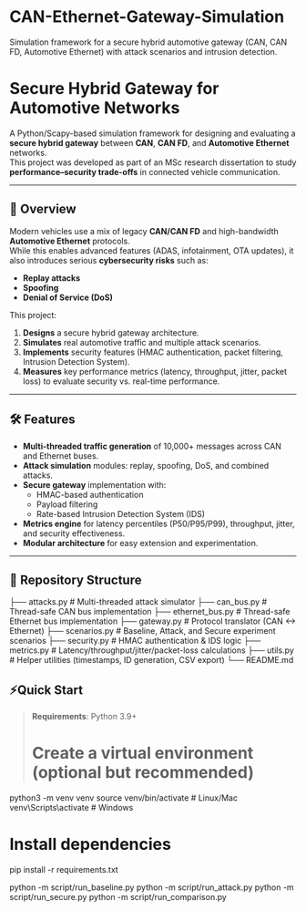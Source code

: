# CAN-Ethernet-Gateway-Simulation
Simulation framework for a secure hybrid automotive gateway (CAN, CAN FD, Automotive Ethernet) with attack scenarios and intrusion detection.
# Secure Hybrid Gateway for Automotive Networks  
A Python/Scapy-based simulation framework for designing and evaluating a **secure hybrid gateway** between **CAN**, **CAN FD**, and **Automotive Ethernet** networks.  
This project was developed as part of an MSc research dissertation to study **performance–security trade-offs** in connected vehicle communication.

---

## 🚗 Overview
Modern vehicles use a mix of legacy **CAN/CAN FD** and high-bandwidth **Automotive Ethernet** protocols.  
While this enables advanced features (ADAS, infotainment, OTA updates), it also introduces serious **cybersecurity risks** such as:
- **Replay attacks**
- **Spoofing**
- **Denial of Service (DoS)**

This project:
1. **Designs** a secure hybrid gateway architecture.
2. **Simulates** real automotive traffic and multiple attack scenarios.
3. **Implements** security features (HMAC authentication, packet filtering, Intrusion Detection System).
4. **Measures** key performance metrics (latency, throughput, jitter, packet loss) to evaluate security vs. real-time performance.

---

## 🛠 Features
- **Multi-threaded traffic generation** of 10,000+ messages across CAN and Ethernet buses.
- **Attack simulation** modules: replay, spoofing, DoS, and combined attacks.
- **Secure gateway** implementation with:
  - HMAC-based authentication
  - Payload filtering
  - Rate-based Intrusion Detection System (IDS)
- **Metrics engine** for latency percentiles (P50/P95/P99), throughput, jitter, and security effectiveness.
- **Modular architecture** for easy extension and experimentation.

---

## 📂 Repository Structure
├── attacks.py # Multi-threaded attack simulator
├── can_bus.py # Thread-safe CAN bus implementation
├── ethernet_bus.py # Thread-safe Ethernet bus implementation
├── gateway.py # Protocol translator (CAN <-> Ethernet)
├── scenarios.py # Baseline, Attack, and Secure experiment scenarios
├── security.py # HMAC authentication & IDS logic
├── metrics.py # Latency/throughput/jitter/packet-loss calculations
├── utils.py # Helper utilities (timestamps, ID generation, CSV export)
└── README.md




## ⚡️Quick Start
> **Requirements**: Python 3.9+
>
> # Create a virtual environment (optional but recommended)
python3 -m venv venv
source venv/bin/activate  # Linux/Mac
venv\Scripts\activate     # Windows

# Install dependencies
pip install -r requirements.txt

python -m script/run_baseline.py
python -m script/run_attack.py
python -m script/run_secure.py
python -m script/run_comparison.py
